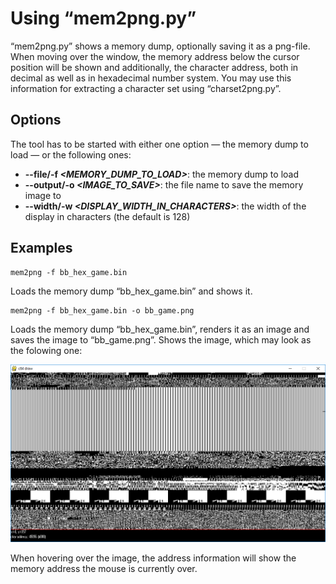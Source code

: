 Using “mem2png.py”
==================

“mem2png.py” shows a memory dump, optionally saving it as a png-file. When moving over the window, the memory address below the cursor position will be shown and additionally, the character address, both in decimal as well as in hexadecimal number system. You may use this information for extracting a character set using “charset2png.py”.


Options
-------

The tool has to be started with either one option — the memory dump to load — or the following ones:

* __--file/-f _&lt;MEMORY_DUMP_TO_LOAD&gt;___: the memory dump to load
* __--output/-o _&lt;IMAGE_TO_SAVE&gt;___: the file name to save the memory image to
* __--width/-w _&lt;DISPLAY_WIDTH_IN_CHARACTERS&gt;___: the width of the display in characters (the default is 128)


Examples
--------

```console
mem2png -f bb_hex_game.bin 
```

Loads the memory dump “bb_hex_game.bin” and shows it.


```console
mem2png -f bb_hex_game.bin -o bb_game.png
```

Loads the memory dump “bb_hex_game.bin”, renders it as an image and saves the image to “bb_game.png”. Shows the image, which may look as the folowing one:

![mem2png example](mem2png1.gif "mem2png example")

When hovering over the image, the address information will show the memory address the mouse is currently over.


